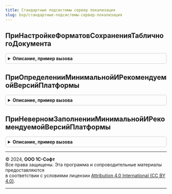 ```yaml
---
title: Стандартные подсистемы сервер локализация
slug: bsp/стандартные-подсистемы-сервер-локализация
---
```



## ПриНастройкеФорматовСохраненияТабличногоДокумента
<details style="margin: 1em 0; padding: 0.5em; border: 1px solid #ccc; border-radius: 6px;">

<summary style="font-weight: bold; cursor: pointer;">Описание, пример вызова</summary>

```bsl

// Позволяет добавить новые или поменять форматы сохранения табличного документа,
// в зависимости от национальной специфики. Например, указать те форматы, в которых
// принимают документы в местных контролирующих органах.
//
// Параметры:
//  ТаблицаФорматов - см. СтандартныеПодсистемыСервер.НастройкиФорматовСохраненияТабличногоДокумента
//
Процедура ПриНастройкеФорматовСохраненияТабличногоДокумента(ТаблицаФорматов) Экспорт
```

Пример вызова
```bsl
СтандартныеПодсистемыСерверЛокализация.ПриНастройкеФорматовСохраненияТабличногоДокумента(ТаблицаФорматов) 
```
</details>

## ПриОпределенииМинимальнойИРекомендуемойВерсийПлатформы
<details style="margin: 1em 0; padding: 0.5em; border: 1px solid #ccc; border-radius: 6px;">

<summary style="font-weight: bold; cursor: pointer;">Описание, пример вызова</summary>

```bsl

// Процедура доопределяет минимальную и рекомендуемую версии платформы "1С:Предприятие" для работы конфигурации,
// заданные в ОбщегоНазначенияПереопределяемый.ПриОпределенииОбщихПараметровБазовойФункциональности.
// Может использоваться для установки минимальной и рекомендуемой версий платформы по данным внешнего сервиса.
//
// Параметры:
//  МинимальнаяВерсияПлатформы   - см. ОбщегоНазначенияПереопределяемый.ПриОпределенииОбщихПараметровБазовойФункциональности.ОбщиеПараметры.МинимальнаяВерсияПлатформы
//  РекомендуемаяВерсияПлатформы - см. ОбщегоНазначенияПереопределяемый.ПриОпределенииОбщихПараметровБазовойФункциональности.ОбщиеПараметры.РекомендуемаяВерсияПлатформы
//
Процедура ПриОпределенииМинимальнойИРекомендуемойВерсийПлатформы(МинимальнаяВерсияПлатформы, РекомендуемаяВерсияПлатформы) Экспорт
```

Пример вызова
```bsl
СтандартныеПодсистемыСерверЛокализация.ПриОпределенииМинимальнойИРекомендуемойВерсийПлатформы(МинимальнаяВерсияПлатформы, РекомендуемаяВерсияПлатформы) 
```
</details>

## ПриНеверномЗаполненииМинимальнойИРекомендуемойВерсийПлатформы
<details style="margin: 1em 0; padding: 0.5em; border: 1px solid #ccc; border-radius: 6px;">

<summary style="font-weight: bold; cursor: pointer;">Описание, пример вызова</summary>

```bsl

// Вызывается при неверном заполнении минимальной и рекомендуемой версий платформы
// в процедуре ПриОпределенииМинимальнойИРекомендуемойВерсийПлатформы.
//
// Параметры:
//  УказаннаяМинимальная - Строка
//  УказаннаяРекомендуемая - Строка
//  ТребуемаяБСПМинимальная - Строка
//  ОбщиеПараметры - см. ОбщегоНазначения.ОбщиеПараметрыБазовойФункциональности
//
Процедура ПриНеверномЗаполненииМинимальнойИРекомендуемойВерсийПлатформы(УказаннаяМинимальная, УказаннаяРекомендуемая, Экспорт
```

Пример вызова
```bsl
СтандартныеПодсистемыСерверЛокализация.ПриНеверномЗаполненииМинимальнойИРекомендуемойВерсийПлатформы(УказаннаяМинимальная, УказаннаяРекомендуемая, );
```
</details>

---

© 2024, **ООО 1С-Софт**  
Все права защищены. Эта программа и сопроводительные материалы предоставляются  
в соответствии с условиями лицензии [Attribution 4.0 International (CC BY 4.0)](https://creativecommons.org/licenses/by/4.0/legalcode).

---
